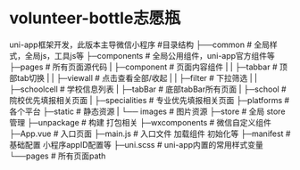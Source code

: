 # volunteer-bottle志愿瓶
uni-app框架开发，此版本主导微信小程序
#目录结构
├──common                    # 全局样式，全局js，工具js等
├─components                 # 全局公用组件，uni-app官方组件等
├─pages                      # 所有页面源代码
|	├─component              # 页面内容组件
|   |   ├─tabbar             # 顶部tab切换
|   |   ├─viewall            # 点击查看全部/收起
|   |   ├─filter             # 下拉筛选
|   |   ├─schoolcell         # 学校信息列表
|   ├─tabBar                 # 底部tabBar所有页面
|	├─school                 # 院校优先填报相关页面
|	├─specialities           # 专业优先填报相关页面
├─platforms                  # 各个平台
├─static                     # 静态资源
|	└── images               # 图片资源
├─store                      # 全局 store管理
├─unpackage                  # 构建 打包相关
├─wxcomponents               # 微信自定义组件
├─App.vue                    # 入口页面
├─main.js                    # 入口文件 加载组件 初始化等
├─manifest                   # 基础配置 小程序appID配置等
├─uni.scss                   # uni-app内置的常用样式变量
└──pages                     # 所有页面path
